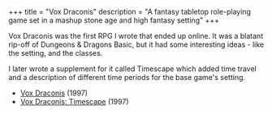 +++
title = "Vox Draconis"
description = "A fantasy tabletop role-playing game set in a mashup stone age and high fantasy setting"
+++

Vox Draconis was the first RPG I wrote that ended up online. It was a blatant rip-off of Dungeons & Dragons Basic, but it had some interesting ideas - like the setting, and the classes.

I later wrote a supplement for it called Timescape which added time travel and a description of different time periods for the base game's setting.

- [Vox Draconis](https://files.benovermyer.com/rpgs/voxdraconis.pdf) (1997)
- [Vox Draconis: Timescape](https://files.benovermyer.com/rpgs/timescape.pdf) (1997)
